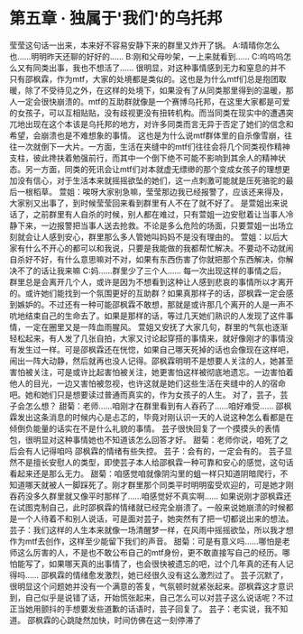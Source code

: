 # 第五章 · 独属于'我们'的乌托邦

莹莹这句话一出来，本来好不容易安静下来的群里又炸开了锅。
A:晴晴你怎么也……明明昨天还聊的好好的……
B:刚和父母吵架，一上来就看到……
C:呜呜呜怎么又有同类出事，我也不想活了……
很明显，对这种事情感到无力和窒息的并不只有邵枫霖，作为mtf，大家的处境都是类似的。这也是为什么mtf们总是抱团取暖，除了不受待见之外，在这样的处境下，如果没有了从同类那里得到的温暖，那人一定会很快崩溃的。mtf的互助群就像是一个赛博乌托邦，在这里大家都是可爱的女孩子，可以互相贴贴，没有歧视更没有扭转机构。而当同类在现实中的遭遇突兀地出现在这个本该是乌托邦的地方，对许多同类而言无异于否定了她们的信念和希望，会崩溃也是不难想象的事情。
这也是为什么说mtf群体里的自杀像雪崩，往往一次就倒下一大片。一方面，生活在夹缝中的mtf们往往会将几个同类视作精神支柱，彼此搀扶着勉强前行，而其中一个倒下绝不可能不影响到其余人的精神状态。另一方面，同类的死讯会让mtf们对本就虚无缥缈的那个变成女孩子的理想更加没有信心，对于生活本来就摇摇欲坠的她们，这一点刺激可能就是压死骆驼的最后一根稻草。
萱姐：唉呀大家别急嘛，莹莹那边我已经报警了，应该还来得及，大家别又出事了，到时候莹莹回来看到群里有人不在了就不好了。
是萱姐出来说话了，之前群里有人自杀的时候，别人都在难过，只有萱姐一边安慰着让当事人冷静下来，一边报警把当事人送去抢救。不论是多么危险的场面，只要萱姐一出场立刻就会让人感到安心，群里那么多人管她叫妈妈不是没有理由的。
萱姐：以后大家有什么不开心的都可以和我说，只要是我能做的我都帮忙解决。不要动不动就闹自杀好不好，有什么意思嘛对不对，如果有东西伤害了你就把那个东西解决，你解决不了的话让我来嘛
C:妈……群里少了三个人……
每一次出现这样的事情之后，群里总是会离开几个人，或许是因为不想看到这种让人感到悲哀的事情所以才离开的。或许她们能找到一个氛围更好的互助群？如果真那样子的话，邵枫霖一定会感到嫉妒的。不过还有一种可能邵枫霖不敢想，那就是或许那几个离开的人是一声不吭地结束自己的生命去了。如果是那样的话，等过几天她们熟识的人发现了这件事情，一定在圈里又是一阵血雨腥风。
萱姐又安抚了大家几句，群里的气氛也逐渐轻松起来，有人发了几张自拍，大家又讨论起穿搭的事情来，就好像刚才的事情没有发生过一样。可是邵枫霖还在恍惚，如果自己哪天死掉的话也会像现在这样吧，闹出一阵大动静，然后就再也没人记得。邵枫霖明明不是想要人关注的人，她甚至害怕被关注，可是或许比起害怕被关注，她更害怕这样被彻底地遗忘。一边害怕着他人的目光，一边又害怕被忽视，也许这就是她们这些生活在夹缝中的人的宿命吧。她和她们只是想要读过普通而真实的，作为女孩子的人生。
对了，芸子，芸子会怎么想？
甜菊：老师……咱刚才在群里看到有人吞药了……咱好难受……
邵枫霖发出这条消息的时候内心是忐忑的，毕竟对刚认识一天的人说这种怎么看都是在倾倒负能量的话实在不是什么礼貌的事情。
芸子很快回复了一个摸摸头的表情包，很明显对这种事情她也不知道该怎么回答才好。
甜菊：老师你说，咱死了之后会有人记得咱吗
邵枫霖的情绪有些失控。
芸子：会有的，一定会有的。
芸子显然不是擅长安慰人的类型，即使芸子本人给邵枫霖一种可靠和安心的感觉，这句话看起来还是那么无力。
甜菊：咱感觉咱就像阴沟里的蛆一样只知道阴暗爬行，不知道哪天就被人一脚踩死了。刚才群里那个同类平时明明蛮受欢迎的，可是她才刚吞药没多久群里就又像平时那样了……咱感觉好不真实啊……
如果说刚才邵枫霖还在试图克制自己，此时邵枫霖的情绪就已经完全崩溃了。一般来说她崩溃的时候都是一个人待着不和别人说话，可是面对芸子，她突然有了把一切都说出来的想法。
芸子：我们这样的人生本来就像一场清醒梦一样，在风雨中摇摇欲坠，所以我才想作为mtf去创作，这样至少能留下我们的声音。
甜菊：可是有意义吗……哪怕是老师这么厉害的人，不是也不敢公布自己的mtf身份，更不敢直接写自己的经历。哪怕能写了，如果哪天真的出事情了，也会很快被遗忘的吧，过个几年真的还有人记得吗……
邵枫霖的情绪愈发激烈，她已经很久没有这么激烈过了。
芸子沉默了，很明显这个问题她并没有一个满意的答复，气氛顿时就紧张起来。邵枫霖这才意识到，自己似乎是说错了话，开始慌张起来，自己怎么可以对芸子这么说话呢？不过正当她用颤抖的手想要发些道歉的话语时，芸子回复了。
芸子：老实说，我不知道。
邵枫霖的心跳陡然加快，时间仿佛在这一刻停滞了

